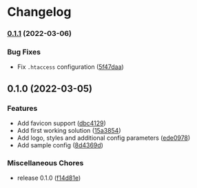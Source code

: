 # Changelog

### [0.1.1](https://github.com/fliegwerk/php-wol-redirector/compare/v0.1.0...v0.1.1) (2022-03-06)


### Bug Fixes

* Fix `.htaccess` configuration ([5f47daa](https://github.com/fliegwerk/php-wol-redirector/commit/5f47daaeca1712ae5768c8b321e3116f5e262a15))

## 0.1.0 (2022-03-05)


### Features

* Add favicon support ([dbc4129](https://github.com/fussel178/php-wol-redirector/commit/dbc412936732d5ecf89aa3496e7f92c388b4c91d))
* Add first working solution ([15a3854](https://github.com/fussel178/php-wol-redirector/commit/15a385425e84e9c7f066cd0602d1337dfb2132c4))
* Add logo, styles and additional config parameters ([ede0978](https://github.com/fussel178/php-wol-redirector/commit/ede0978e07455d87ef9cf1c87f8c6103da23b527))
* Add sample config ([8d4369d](https://github.com/fussel178/php-wol-redirector/commit/8d4369dc3fefabab55e99c232f8ba48be87ce8d8))


### Miscellaneous Chores

* release 0.1.0 ([f14d81e](https://github.com/fussel178/php-wol-redirector/commit/f14d81e15268d365cef632d67776e1b55cd9ee79))
